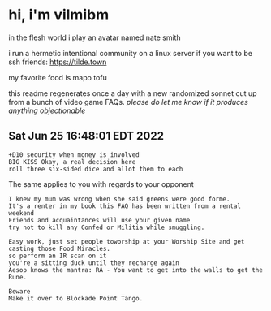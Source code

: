 # hi, i'm vilmibm

in the flesh world i play an avatar named nate smith

i run a hermetic intentional community on a linux server if you want to be ssh friends: https://tilde.town

my favorite food is mapo tofu

this readme regenerates once a day with a new randomized sonnet cut up from a bunch of video game FAQs.
_please do let me know if it produces anything objectionable_

## Sat Jun 25 16:48:01 EDT 2022

    +D10 security when money is involved
    BIG KISS Okay, a real decision here
    roll three six-sided dice and allot them to each
     The same applies to you with regards to your opponent
    
    I knew my mum was wrong when she said greens were good forme.
    It's a renter in my book this FAQ has been written from a rental weekend
    Friends and acquaintances will use your given name
    try not to kill any Confed or Militia while smuggling.
    
    Easy work, just set people toworship at your Worship Site and get casting those Food Miracles.
    so perform an IR scan on it
    you're a sitting duck until they recharge again
    Aesop knows the mantra: RA - You want to get into the walls to get the Rune.
    
    Beware
    Make it over to Blockade Point Tango.
